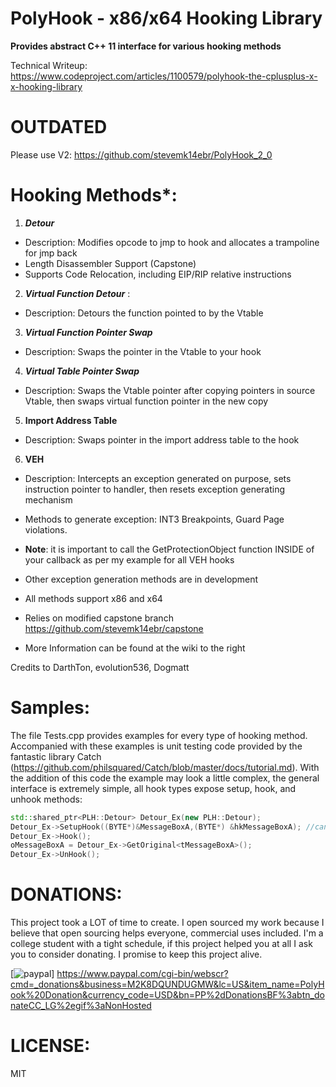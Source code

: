 # PolyHook - x86/x64 Hooking Library
**Provides abstract C++ 11 interface  for various hooking methods**

Technical Writeup: https://www.codeproject.com/articles/1100579/polyhook-the-cplusplus-x-x-hooking-library

# OUTDATED
Please use V2: https://github.com/stevemk14ebr/PolyHook_2_0

# Hooking Methods*:

1. **_Detour_**
  * Description: Modifies opcode to jmp to hook and allocates a trampoline for jmp back
  * Length Disassembler Support (Capstone)
  * Supports Code Relocation, including EIP/RIP relative instructions

2. **_Virtual Function Detour_** : 
  * Description: Detours the function pointed to by the Vtable

3. **_Virtual Function Pointer Swap_** 
  * Description: Swaps the pointer in the Vtable to your hook
  
4. **_Virtual Table Pointer Swap_**
  * Description: Swaps the Vtable pointer after copying pointers in source Vtable, 
  then swaps virtual function pointer in the new copy

5. **Import Address Table**
  * Description: Swaps pointer in the import address table to the hook

6. **VEH**
  * Description: Intercepts an exception generated on purpose, sets instruction pointer to handler, then resets exception generating mechanism
  * Methods to generate exception: INT3 Breakpoints, Guard Page violations.
  * **Note**: it is important to call the GetProtectionObject function INSIDE of your callback as per my example for all VEH hooks
  * Other exception generation methods are in development

* All methods support x86 and x64
* Relies on modified capstone branch https://github.com/stevemk14ebr/capstone
* More Information can be found at the wiki to the right

Credits to DarthTon, evolution536, Dogmatt

# Samples:
The file Tests.cpp provides examples for every type of hooking method. Accompanied with these examples is unit testing code provided by the fantastic library Catch (https://github.com/philsquared/Catch/blob/master/docs/tutorial.md). With the addition of this code the example may look a little complex, the general interface is extremely simple, all hook types expose setup, hook, and unhook methods:

```C++
std::shared_ptr<PLH::Detour> Detour_Ex(new PLH::Detour);
Detour_Ex->SetupHook((BYTE*)&MessageBoxA,(BYTE*) &hkMessageBoxA); //can cast to byte* to
Detour_Ex->Hook();
oMessageBoxA = Detour_Ex->GetOriginal<tMessageBoxA>();
Detour_Ex->UnHook();
```

# DONATIONS:
This project took a LOT of time to create. I open sourced my work because I believe that open sourcing helps everyone, commercial uses included. I'm a college student with a tight schedule, if this project helped you at all I ask you to consider donating. I promise to keep this project alive.

[![paypal](https://www.paypalobjects.com/en_US/i/btn/btn_donateCC_LG.gif)]
https://www.paypal.com/cgi-bin/webscr?cmd=_donations&business=M2K8DQUNDUGMW&lc=US&item_name=PolyHook%20Donation&currency_code=USD&bn=PP%2dDonationsBF%3abtn_donateCC_LG%2egif%3aNonHosted

# LICENSE:
MIT
